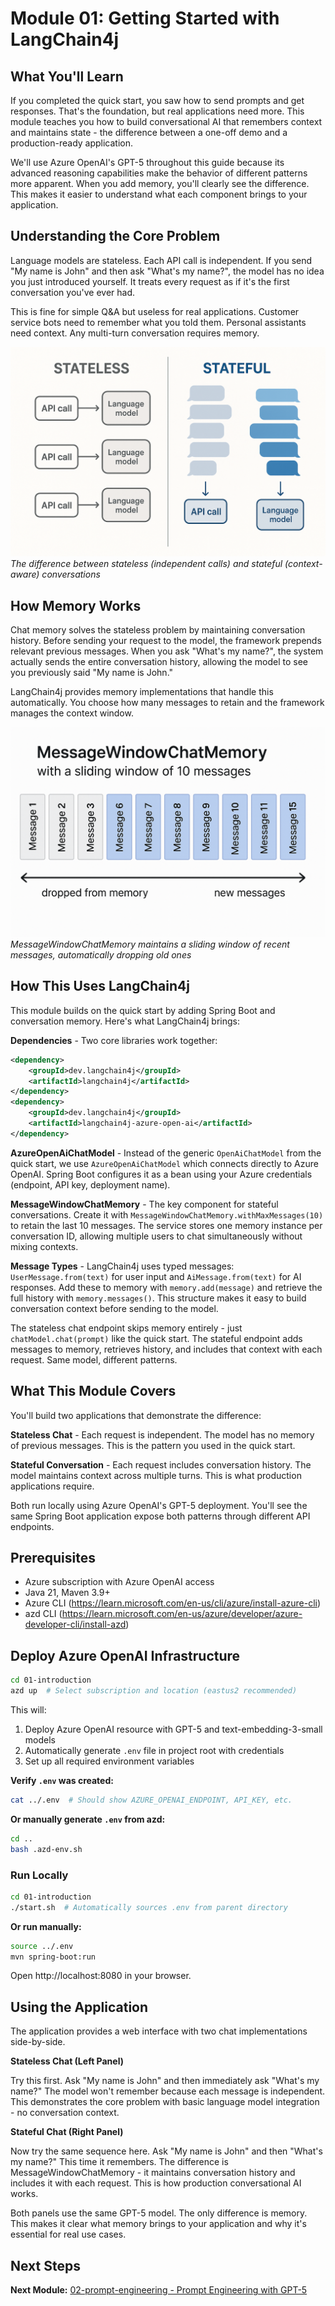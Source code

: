 # Module 01: Getting Started with LangChain4j

## What You'll Learn

If you completed the quick start, you saw how to send prompts and get responses. That's the foundation, but real applications need more. This module teaches you how to build conversational AI that remembers context and maintains state - the difference between a one-off demo and a production-ready application.

We'll use Azure OpenAI's GPT-5 throughout this guide because its advanced reasoning capabilities make the behavior of different patterns more apparent. When you add memory, you'll clearly see the difference. This makes it easier to understand what each component brings to your application.

## Understanding the Core Problem

Language models are stateless. Each API call is independent. If you send "My name is John" and then ask "What's my name?", the model has no idea you just introduced yourself. It treats every request as if it's the first conversation you've ever had.

This is fine for simple Q&A but useless for real applications. Customer service bots need to remember what you told them. Personal assistants need context. Any multi-turn conversation requires memory.

![Stateless vs Stateful Conversations](images/stateless-vs-stateful.png)
*The difference between stateless (independent calls) and stateful (context-aware) conversations*

## How Memory Works

Chat memory solves the stateless problem by maintaining conversation history. Before sending your request to the model, the framework prepends relevant previous messages. When you ask "What's my name?", the system actually sends the entire conversation history, allowing the model to see you previously said "My name is John."

LangChain4j provides memory implementations that handle this automatically. You choose how many messages to retain and the framework manages the context window.

![Memory Window Concept](images/memory-window.png)
*MessageWindowChatMemory maintains a sliding window of recent messages, automatically dropping old ones*

## How This Uses LangChain4j

This module builds on the quick start by adding Spring Boot and conversation memory. Here's what LangChain4j brings:

**Dependencies** - Two core libraries work together:
```xml
<dependency>
    <groupId>dev.langchain4j</groupId>
    <artifactId>langchain4j</artifactId>
</dependency>
<dependency>
    <groupId>dev.langchain4j</groupId>
    <artifactId>langchain4j-azure-open-ai</artifactId>
</dependency>
```

**AzureOpenAiChatModel** - Instead of the generic `OpenAiChatModel` from the quick start, we use `AzureOpenAiChatModel` which connects directly to Azure OpenAI. Spring Boot configures it as a bean using your Azure credentials (endpoint, API key, deployment name).

**MessageWindowChatMemory** - The key component for stateful conversations. Create it with `MessageWindowChatMemory.withMaxMessages(10)` to retain the last 10 messages. The service stores one memory instance per conversation ID, allowing multiple users to chat simultaneously without mixing contexts.

**Message Types** - LangChain4j uses typed messages: `UserMessage.from(text)` for user input and `AiMessage.from(text)` for AI responses. Add these to memory with `memory.add(message)` and retrieve the full history with `memory.messages()`. This structure makes it easy to build conversation context before sending to the model.

The stateless chat endpoint skips memory entirely - just `chatModel.chat(prompt)` like the quick start. The stateful endpoint adds messages to memory, retrieves history, and includes that context with each request. Same model, different patterns.

## What This Module Covers

You'll build two applications that demonstrate the difference:

**Stateless Chat** - Each request is independent. The model has no memory of previous messages. This is the pattern you used in the quick start.

**Stateful Conversation** - Each request includes conversation history. The model maintains context across multiple turns. This is what production applications require.

Both run locally using Azure OpenAI's GPT-5 deployment. You'll see the same Spring Boot application expose both patterns through different API endpoints.

## Prerequisites

- Azure subscription with Azure OpenAI access
- Java 21, Maven 3.9+ 
- Azure CLI (https://learn.microsoft.com/en-us/cli/azure/install-azure-cli)
- azd CLI (https://learn.microsoft.com/en-us/azure/developer/azure-developer-cli/install-azd)

## Deploy Azure OpenAI Infrastructure

```bash
cd 01-introduction
azd up  # Select subscription and location (eastus2 recommended)
```

This will:
1. Deploy Azure OpenAI resource with GPT-5 and text-embedding-3-small models
2. Automatically generate `.env` file in project root with credentials
3. Set up all required environment variables

**Verify `.env` was created:**
```bash
cat ../.env  # Should show AZURE_OPENAI_ENDPOINT, API_KEY, etc.
```

**Or manually generate `.env` from azd:**
```bash
cd ..
bash .azd-env.sh
```

### Run Locally

```bash
cd 01-introduction
./start.sh  # Automatically sources .env from parent directory
```

**Or run manually:**
```bash
source ../.env
mvn spring-boot:run
```

Open http://localhost:8080 in your browser.

## Using the Application

The application provides a web interface with two chat implementations side-by-side.

**Stateless Chat (Left Panel)**

Try this first. Ask "My name is John" and then immediately ask "What's my name?" The model won't remember because each message is independent. This demonstrates the core problem with basic language model integration - no conversation context.

**Stateful Chat (Right Panel)**

Now try the same sequence here. Ask "My name is John" and then "What's my name?" This time it remembers. The difference is MessageWindowChatMemory - it maintains conversation history and includes it with each request. This is how production conversational AI works.

Both panels use the same GPT-5 model. The only difference is memory. This makes it clear what memory brings to your application and why it's essential for real use cases.

## Next Steps

**Next Module:** [02-prompt-engineering - Prompt Engineering with GPT-5](../02-prompt-engineering/README.md)
